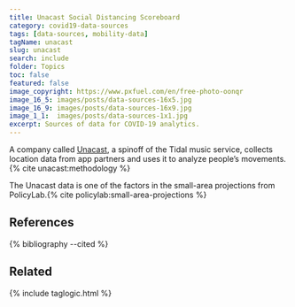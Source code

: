 ```yaml
---
title: Unacast Social Distancing Scoreboard
category: covid19-data-sources
tags: [data-sources, mobility-data]
tagName: unacast
slug: unacast
search: include
folder: Topics
toc: false
featured: false
image_copyright: https://www.pxfuel.com/en/free-photo-oonqr
image_16_5: images/posts/data-sources-16x5.jpg
image_16_9: images/posts/data-sources-16x9.jpg
image_1_1:  images/posts/data-sources-1x1.jpg
excerpt: Sources of data for COVID-19 analytics.
---
```


A company called [Unacast](https://www.unacast.com), a spinoff of the Tidal music service, collects location data from app partners and uses it to analyze people’s movements.{% cite unacast:methodology %}

The Unacast data is one of the factors in the small-area projections from PolicyLab.{% cite policylab:small-area-projections %}

<h2>References</h2>

{% bibliography --cited %}

## Related

{% include taglogic.html %}
